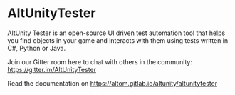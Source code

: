 # AltUnityTester

AltUnity Tester is an open-source UI driven test automation tool that helps you find objects in your game and interacts with them using tests written in C#, Python or Java.

Join our Gitter room here to chat with others in the community: https://gitter.im/AltUnityTester

Read the documentation on https://altom.gitlab.io/altunity/altunitytester 
 
